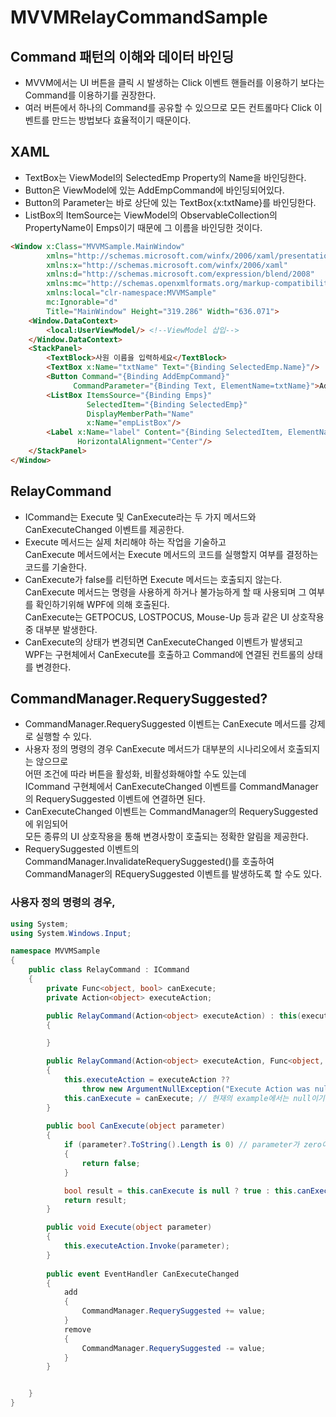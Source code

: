 # MVVMRelayCommandSample

## Command 패턴의 이해와 데이터 바인딩
- MVVM에서는 UI 버튼을 클릭 시 발생하는 Click 이벤트 핸들러를 이용하기 보다는 Command를 이용하기를 권장한다.
- 여러 버튼에서 하나의 Command를 공유할 수 있으므로 모든 컨트롤마다 Click 이벤트를 만드는 방법보다 효율적이기 때문이다.

## XAML
- TextBox는 ViewModel의 SelectedEmp Property의 Name을 바인딩한다.   
- Button은 ViewModel에 있는 AddEmpCommand에 바인딩되어있다.
- Button의 Parameter는 바로 상단에 있는 TextBox{x:txtName}를 바인딩한다.
- ListBox의 ItemSource는 ViewModel의 ObservableCollection의   
  PropertyName이 Emps이기 때문에 그 이름을 바인딩한 것이다.
```html
<Window x:Class="MVVMSample.MainWindow"
        xmlns="http://schemas.microsoft.com/winfx/2006/xaml/presentation"
        xmlns:x="http://schemas.microsoft.com/winfx/2006/xaml"
        xmlns:d="http://schemas.microsoft.com/expression/blend/2008"
        xmlns:mc="http://schemas.openxmlformats.org/markup-compatibility/2006"
        xmlns:local="clr-namespace:MVVMSample"
        mc:Ignorable="d"
        Title="MainWindow" Height="319.286" Width="636.071">
    <Window.DataContext>
        <local:UserViewModel/> <!--ViewModel 삽입-->
    </Window.DataContext>
    <StackPanel>
        <TextBlock>사원 이름을 입력하세요</TextBlock>
        <TextBox x:Name="txtName" Text="{Binding SelectedEmp.Name}"/>
        <Button Command="{Binding AddEmpCommand}"
              CommandParameter="{Binding Text, ElementName=txtName}">Add</Button>
        <ListBox ItemsSource="{Binding Emps}"
                 SelectedItem="{Binding SelectedEmp}"
                 DisplayMemberPath="Name"
                 x:Name="empListBox"/>
        <Label x:Name="label" Content="{Binding SelectedItem, ElementName=empListBox}"
               HorizontalAlignment="Center"/>
    </StackPanel>
</Window>
```

## RelayCommand
- ICommand는 Execute 및 CanExecute라는 두 가지 메서드와 CanExecuteChanged 이벤트를 제공한다.   
- Execute 메서드는 실제 처리해야 하는 작업을 기술하고   
  CanExecute 메서드에서는 Execute 메서드의 코드를 실행할지 여부를 결정하는 코드를 기술한다.   
- CanExecute가 false를 리턴하면 Execute 메서드는 호출되지 않는다.   
  CanExecute 메서드는 명령을 사용하게 하거나 불가능하게 할 때 사용되며 그 여부를 확인하기위해 WPF에 의해 호출된다.   
  CanExecute는 GETPOCUS, LOSTPOCUS, Mouse-Up 등과 같은 UI 상호작용 중 대부분 발생한다.   
- CanExecute의 상태가 변경되면 CanExecuteChanged 이벤트가 발생되고   
  WPF는 구현체에서 CanExecute를 호출하고 Command에 연결된 컨트롤의 상태를 변경한다.

## CommandManager.RequerySuggested?
- CommandManager.RequerySuggested 이벤트는 CanExecute 메서드를 강제로 실행할 수 있다.
- 사용자 정의 명령의 경우 CanExecute 메서드가 대부분의 시나리오에서 호출되지는 않으므로   
  어떤 조건에 따라 버튼을 활성화, 비활성화해야할 수도 있는데   
  ICommand 구현체에서 CanExecuteChanged 이벤트를 CommandManager의 RequerySuggested 이벤트에 연결하면 된다.
- CanExecuteChanged 이벤트는 CommandManager의 RequerySuggested에 위임되어   
  모든 종류의 UI 상호작용을 통해 변경사항이 호출되는 정확한 알림을 제공한다.
- RequerySuggested 이벤트의 CommandManager.InvalidateRequerySuggested()를 호출하여   
  CommandManager의 REquerySuggested 이벤트를 발생하도록 할 수도 있다.

### 사용자 정의 명령의 경우, 
```c#
using System;
using System.Windows.Input;

namespace MVVMSample
{
    public class RelayCommand : ICommand
    {
        private Func<object, bool> canExecute;
        private Action<object> executeAction;

        public RelayCommand(Action<object> executeAction) : this(executeAction, null) // 한 개의 args를 받으면 두 번째 args는 null로 주기 위하여
        {

        }

        public RelayCommand(Action<object> executeAction, Func<object, bool> canExecute)
        {
            this.executeAction = executeAction ??
                throw new ArgumentNullException("Execute Action was null for ICommanding");
            this.canExecute = canExecute; // 현재의 example에서는 null이기에
        }
        
        public bool CanExecute(object parameter)
        {
            if (parameter?.ToString().Length is 0) // parameter가 zero이면.
            {
                return false;
            }

            bool result = this.canExecute is null ? true : this.canExecute.Invoke(parameter);
            return result;
        }

        public void Execute(object parameter)
        {
            this.executeAction.Invoke(parameter);
        }
        
        public event EventHandler CanExecuteChanged
        {
            add
            {
                CommandManager.RequerySuggested += value;
            }
            remove
            {
                CommandManager.RequerySuggested -= value;
            }
        }


    }
}
```
